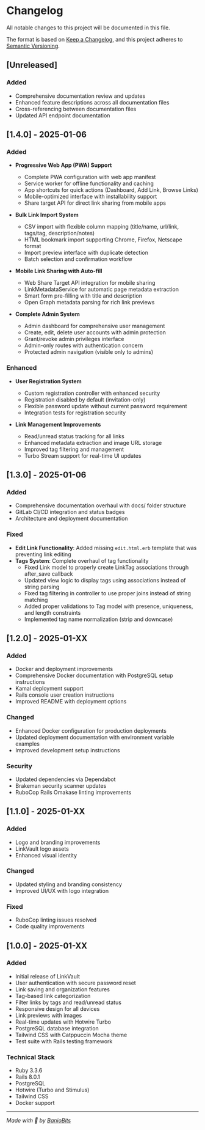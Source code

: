 # Changelog

All notable changes to this project will be documented in this file.

The format is based on [Keep a Changelog](https://keepachangelog.com/en/1.0.0/),
and this project adheres to [Semantic Versioning](https://semver.org/spec/v2.0.0.html).

## [Unreleased]

### Added
- Comprehensive documentation review and updates
- Enhanced feature descriptions across all documentation files
- Cross-referencing between documentation files
- Updated API endpoint documentation

## [1.4.0] - 2025-01-06

### Added
- **Progressive Web App (PWA) Support**
  - Complete PWA configuration with web app manifest
  - Service worker for offline functionality and caching
  - App shortcuts for quick actions (Dashboard, Add Link, Browse Links)
  - Mobile-optimized interface with installability support
  - Share target API for direct link sharing from mobile apps

- **Bulk Link Import System**
  - CSV import with flexible column mapping (title/name, url/link, tags/tag, description/notes)
  - HTML bookmark import supporting Chrome, Firefox, Netscape format
  - Import preview interface with duplicate detection
  - Batch selection and confirmation workflow

- **Mobile Link Sharing with Auto-fill**
  - Web Share Target API integration for mobile sharing
  - LinkMetadataService for automatic page metadata extraction
  - Smart form pre-filling with title and description
  - Open Graph metadata parsing for rich link previews

- **Complete Admin System**
  - Admin dashboard for comprehensive user management
  - Create, edit, delete user accounts with admin protection
  - Grant/revoke admin privileges interface
  - Admin-only routes with authentication concern
  - Protected admin navigation (visible only to admins)

### Enhanced
- **User Registration System**
  - Custom registration controller with enhanced security
  - Registration disabled by default (invitation-only)
  - Flexible password update without current password requirement
  - Integration tests for registration security

- **Link Management Improvements**
  - Read/unread status tracking for all links
  - Enhanced metadata extraction and image URL storage
  - Improved tag filtering and management
  - Turbo Stream support for real-time UI updates

## [1.3.0] - 2025-01-06

### Added
- Comprehensive documentation overhaul with docs/ folder structure
- GitLab CI/CD integration and status badges
- Architecture and deployment documentation

### Fixed
- **Edit Link Functionality**: Added missing `edit.html.erb` template that was preventing link editing
- **Tags System**: Complete overhaul of tag functionality
  - Fixed Link model to properly create LinkTag associations through after_save callback
  - Updated view logic to display tags using associations instead of string parsing
  - Fixed tag filtering in controller to use proper joins instead of string matching
  - Added proper validations to Tag model with presence, uniqueness, and length constraints
  - Implemented tag name normalization (strip and downcase)

## [1.2.0] - 2025-01-XX

### Added
- Docker and deployment improvements
- Comprehensive Docker documentation with PostgreSQL setup instructions
- Kamal deployment support
- Rails console user creation instructions
- Improved README with deployment options

### Changed
- Enhanced Docker configuration for production deployments
- Updated deployment documentation with environment variable examples
- Improved development setup instructions

### Security
- Updated dependencies via Dependabot
- Brakeman security scanner updates
- RuboCop Rails Omakase linting improvements

## [1.1.0] - 2025-01-XX

### Added
- Logo and branding improvements
- LinkVault logo assets
- Enhanced visual identity

### Changed
- Updated styling and branding consistency
- Improved UI/UX with logo integration

### Fixed
- RuboCop linting issues resolved
- Code quality improvements

## [1.0.0] - 2025-01-XX

### Added
- Initial release of LinkVault
- User authentication with secure password reset
- Link saving and organization features
- Tag-based link categorization
- Filter links by tags and read/unread status
- Responsive design for all devices
- Link previews with images
- Real-time updates with Hotwire Turbo
- PostgreSQL database integration
- Tailwind CSS with Catppuccin Mocha theme
- Test suite with Rails testing framework

### Technical Stack
- Ruby 3.3.6
- Rails 8.0.1
- PostgreSQL
- Hotwire (Turbo and Stimulus)
- Tailwind CSS
- Docker support

---

*Made with 💜 by [BanioBits](https://www.baniobits.dev/)*